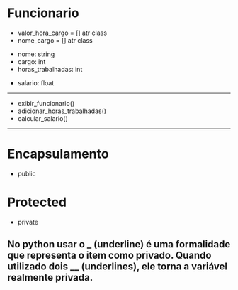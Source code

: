 # Funcionario

- valor_hora_cargo = [] atr class
- nome_cargo = [] atr class
+ nome: string
+ cargo: int
+ horas_trabalhadas: int
- salario: float
---
+ exibir_funcionario()
+ adicionar_horas_trabalhadas()
+ calcular_salario()
---
# Encapsulamento

+ public
# Protected
- private

No python usar o _ (underline) é uma formalidade que representa o item como privado. 
Quando utilizado dois __ (underlines), ele torna a variável realmente privada.
---
